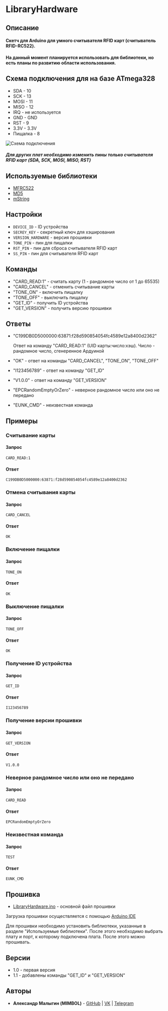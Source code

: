 # LibraryHardware
## Описание
#### Скетч для Arduino для умного считывателя RFID карт (считыватель RFID-RC522).
#### На данный момент планируется использовать для библиотеки, но есть планы по развитию области использования.

## Схема подключения для на базе ATmega328
* SDA - 10
* SCK - 13
* MOSI - 11
* MISO - 12
* IRQ - не используется
* GND - GND
* RST - 9
* 3.3V - 3.3V
* Пищалка - 8
  
![Схема подключения](Схема.png)

##### Для других плат необходимо изменить пины только считывателя RFID карт (SDA, SCK, MOSI, MISO, RST)

## Используемые библиотеки
* [MFRC522](https://github.com/miguelbalboa/rfid)
* [MD5](https://github.com/tzikis/ArduinoMD5)
* [mString](https://github.com/AlexGyver/mString)

## Настройки
* `DEVICE_ID` - ID устройства
* `SECREY_KEY` - секретный ключ для хэширования
* `VERSION_HARDWARE` - версия прошивки
* `TONE_PIN` - пин для пищалки
* `RST_PIN` - пин для сброса считывателя RFID карт
* `SS_PIN` - пин для считывателя RFID карт

## Команды
* "CARD_READ:1" - считать карту (1 - рандомное число от 1 до 65535)
* "CARD_CANCEL" - отменить считывание карты
* "TONE_ON" - включить пищалку
* "TONE_OFF" - выключить пищалку
* "GET_ID" - получить ID устройства
* "GET_VERSION" - получить версию прошивки

## Ответы
* "C199DB0D5000000:63871:f28d590854054fc4589e12a8400d2362"
  
  Ответ на команду "CARD_READ:1" (UID карты:число:хэш). Число - рандомное число, сгенеренное Ардуиной
* "OK" - ответ на команды "CARD_CANCEL", "TONE_ON", "TONE_OFF"
* "I123456789" - ответ на команду "GET_ID"
* "V1.0.0" - ответ на команду "GET_VERSION"
* "EPCRandomEmptyOrZero" - неверное рандомное число или оно не передано
* "EUNK_CMD" - неизвестная команда

## Примеры
### Считывание карты
#### Запрос
```
CARD_READ:1
```
#### Ответ
```
C199DB0D5000000:63871:f28d590854054fc4589e12a8400d2362
```
### Отмена считывания карты
#### Запрос
```
CARD_CANCEL
```
#### Ответ
```
OK
```
### Включение пищалки
#### Запрос
```
TONE_ON
```
#### Ответ
```
OK
```
### Выключение пищалки
#### Запрос
```
TONE_OFF
```
#### Ответ
```
OK
```
### Получение ID устройства
#### Запрос
```
GET_ID
```
#### Ответ
```
I123456789
```
### Получение версии прошивки
#### Запрос
```
GET_VERSION
```
#### Ответ
```
V1.0.0
```
### Неверное рандомное число или оно не передано
#### Запрос
```
CARD_READ
```
#### Ответ
```
EPCRandomEmptyOrZero
```
### Неизвестная команда
#### Запрос
```
TEST
```
#### Ответ
```
EUNK_CMD
```

## Прошивка
* [LibraryHardware.ino](LibraryHardware.ino) - основной файл прошивки

Загрузка прошивки осуществляется с помощью [Arduino IDE](https://www.arduino.cc/en/software) 

Для прошивки необходимо установить библиотеки, указанные в разделе "Используемые библиотеки". После этого необходимо выбрать плату и порт, к которому подключена плата. После этого можно прошивать. 

## Версии
* 1.0 - первая версия
* 1.1 - добавлены команды "GET_ID" и "GET_VERSION"

## Авторы
* **Александр Малыгин (MIMBOL)** - [GitHub](https://github.com/mimbol228) | [VK](https://vk.com/mimbol) | [Telegram](https://t.me/mimbol)